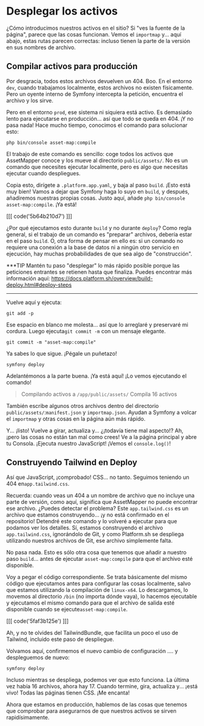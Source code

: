 # Desplegar los activos

¿Cómo introducimos nuestros activos en el sitio? Si "ves la fuente de la página", parece que las cosas funcionan. Vemos el `importmap` y... aquí abajo, estas rutas parecen correctas: incluso tienen la parte de la versión en sus nombres de archivo.

## Compilar activos para producción

Por desgracia, todos estos archivos devuelven un 404. Boo. En el entorno `dev`, cuando trabajamos localmente, estos archivos no existen físicamente. Pero un oyente interno de Symfony intercepta la petición, encuentra el archivo y los sirve.

Pero en el entorno `prod`, ese sistema ni siquiera está activo. Es demasiado lento para ejecutarse en producción... así que todo se queda en 404. ¡Y no pasa nada! Hace mucho tiempo, conocimos el comando para solucionar esto:

```terminal
php bin/console asset-map:compile
```

El trabajo de este comando es sencillo: coge todos los activos que AssetMapper conoce y los mueve al directorio `public/assets/`. No es un comando que necesites ejecutar localmente, pero es algo que necesitas ejecutar cuando despliegues.

Copia esto, dirígete a `.platform.app.yaml`, y baja al paso `build`. ¡Esto está muy bien! Vamos a dejar que Symfony haga lo suyo en `build`, y después, añadiremos nuestras propias cosas. Justo aquí, añade `php bin/console asset-map:compile`. ¡Ya está!

[[[ code('5b64b210d7') ]]]

¿Por qué ejecutamos esto durante `build` y no durante `deploy`? Como regla general, si el trabajo de un comando es "preparar" archivos, debería estar en el paso `build`. O, otra forma de pensar en ello es: si un comando no requiere una conexión a la base de datos ni a ningún otro servicio en ejecución, hay muchas probabilidades de que sea algo de "construcción".

***TIP
Mantén tu paso "desplegar" lo más rápido posible porque las peticiones entrantes se retienen hasta que finaliza. Puedes encontrar más información aquí: https://docs.platform.sh/overview/build-deploy.html#deploy-steps
***

Vuelve aquí y ejecuta:

```terminal
git add -p
```

Ese espacio en blanco me molesta... así que lo arreglaré y preservaré mi cordura. Luego ejecuta`git commit -m` con un mensaje elegante.

```terminal-silent
git commit -m "asset-map:compile"
```

Ya sabes lo que sigue. ¡Pégale un puñetazo!

```terminal
symfony deploy
```

Adelantémonos a la parte buena. ¡Ya está aquí! ¡Lo vemos ejecutando el comando!

> Compilando activos a `/app/public/assets/`
> Compila 16 activos

También escribe algunos otros archivos dentro del directorio `public/assets/`:`manifest.json` y `importmap.json`. Ayudan a Symfony a volcar el `importmap` y otras cosas en la página aún más rápido.

Y... ¡listo! Vuelve a girar, actualiza y... ¿¡todavía tiene mal aspecto!? Ah, ¡pero las cosas no están tan mal como crees! Ve a la página principal y abre tu Consola. ¡Ejecuta nuestro JavaScript! ¡Vemos el `console.log()`!

## Construyendo Tailwind en Deploy

Así que JavaScript, ¡comprobado! CSS... no tanto. Seguimos teniendo un 404 en`app.tailwind.css`.

Recuerda: cuando veas un 404 a un nombre de archivo que no incluye una parte de versión, como aquí, significa que AssetMapper no puede encontrar ese archivo. ¿Puedes detectar el problema? Este `app.tailwind.css` es un archivo que estamos construyendo... ¡y no está confirmado en el repositorio! Detendré este comando y lo volveré a ejecutar para que podamos ver los detalles. Sí, estamos construyendo el archivo `app.tailwind.css`, ignorándolo de Git, y como Platform.sh se despliega utilizando nuestros archivos de Git, ese archivo simplemente falta.

No pasa nada. Esto es sólo otra cosa que tenemos que añadir a nuestro paso `build`... antes de ejecutar `asset-map:compile` para que el archivo esté disponible.

Voy a pegar el código correspondiente. Se trata básicamente del mismo código que ejecutamos antes para configurar las cosas localmente, salvo que estamos utilizando la compilación de `linux-x64`. Lo descargamos, lo movemos al directorio `/bin` (no importa dónde vaya), lo hacemos ejecutable y ejecutamos el mismo comando para que el archivo de salida esté disponible cuando se ejecute`asset-map:compile`.

[[[ code('5faf3b125e') ]]]

Ah, y no te olvides del TailwindBundle, que facilita un poco el uso de Tailwind, incluido este paso de despliegue.

Volvamos aquí, confirmemos el nuevo cambio de configuración .... y despleguemos de nuevo:

```terminal-silent
symfony deploy
```

Incluso mientras se despliega, podemos ver que esto funciona. La última vez había 16 archivos, ahora hay 17. Cuando termine, gira, actualiza y... ¡está vivo! Todas las páginas tienen CSS. ¡Me encanta!

Ahora que estamos en producción, hablemos de las cosas que tenemos que comprobar para asegurarnos de que nuestros activos se sirven rapidísimamente.
